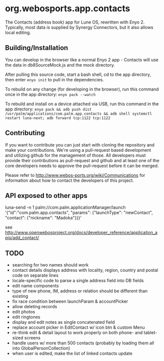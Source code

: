 org.webosports.app.contacts
===========================

The Contacts (address book) app for Lune OS, rewritten with Enyo 2.
Typically, most data is supplied by Synergy Connectors, but it also allows local editing.

## Building/Installation

You can develop in the browser like a normal Enyo 2 app - 
Contacts will use the data in db8SourceMock.js and the mock directory.


After pulling this source code, start a bash shell, cd to the app directory, then enter
`enyo init`
to pull in the dependencies.


To rebuild on any change (for developing in the browser), run this command once in the app directory:
`enyo pack --watch`


To rebuild and install on a device attached via USB, run this command in the app directory:
`enyo pack && adb push dist /usr/palm/applications/com.palm.app.contacts && adb shell systemctl restart luna-next; adb forward tcp:1122 tcp:1122`


## Contributing

If you want to contribute you can just start with cloning the repository and make your contributions. 
We're using a pull-request based development and utilizing github for the management of those. 
All developers must provide their contributions as pull-request and github and at least one of the core developers needs to approve the pull-request before it can be merged.

Please refer to http://www.webos-ports.org/wiki/Communications for information about how to contact the developers of this project.

## API exposed to other apps
luna-send -n 1 palm://com.palm.applicationManager/launch '{"id":"com.palm.app.contacts", "params": {"launchType": "newContact", "contact": {"nickname": "Madoka"}}}'

see http://www.openwebosproject.org/docs/developer_reference/application_apis/add_contact/

## TODO
* searching for two names should work
* contact details displays address with locality, region, country and postal code on separate lines
* locale-specific code to parse a single address field into DB fields
* edit name components
* type of new phone, IM, address or relation should be different than existing
* fix race condition between launchParam & accountPicker
* allow deleting records
* edit photos
* edit ringtones
* display and edit notes as single concatenated field
* replace account picker in EditContact w/ icon btn & custom Menu
* re-think edit & detail layout to work properly on both phone- and tablet-sized screens
* handle users w/ more than 500 contacts (probably by loading them all into GlobalPersonCollection)
* when user is edited, make the list of linked contacts update

